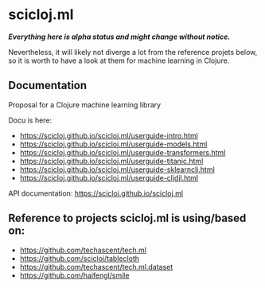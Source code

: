 # scicloj.ml

***Everything here is **alpha** status and might change without notice.***

Nevertheless,  it will likely not diverge a lot from the reference projets below, so it is worth to have a look at them
for machine learning in Clojure.

## Documentation

Proposal for a Clojure machine learning library

Docu is here:
* https://scicloj.github.io/scicloj.ml/userguide-intro.html
* https://scicloj.github.io/scicloj.ml/userguide-models.html
* https://scicloj.github.io/scicloj.ml/userguide-transformers.html
* https://scicloj.github.io/scicloj.ml/userguide-titanic.html
* https://scicloj.github.io/scicloj.ml/userguide-sklearnclj.html
* https://scicloj.github.io/scicloj.ml/userguide-cljdjl.html

API documentation:
https://scicloj.github.io/scicloj.ml


## Reference to projects scicloj.ml is using/based on:

* https://github.com/techascent/tech.ml
* https://github.com/scicloj/tablecloth
* https://github.com/techascent/tech.ml.dataset
* https://github.com/haifengl/smile
